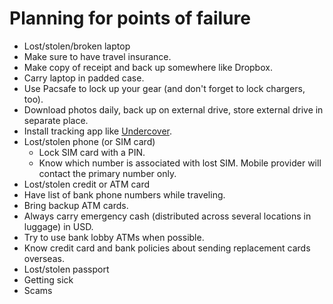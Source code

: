 # Planning for points of failure

* Lost/stolen/broken laptop
 * Make sure to have travel insurance.
 * Make copy of receipt and back up somewhere like Dropbox.
 * Carry laptop in padded case.
 * Use Pacsafe to lock up your gear (and don't forget to lock chargers, too).
 * Download photos daily, back up on external drive, store external drive in separate place.
 * Install tracking app like [Undercover](http://orbicule.com/undercover/mac/).
* Lost/stolen phone (or SIM card)
  * Lock SIM card with a PIN.
  * Know which number is associated with lost SIM. Mobile provider will contact the primary number only.
* Lost/stolen credit or ATM card
 * Have list of bank phone numbers while traveling.
 * Bring backup ATM cards.
 * Always carry emergency cash (distributed across several locations in luggage) in USD.
 * Try to use bank lobby ATMs when possible.
 * Know credit card and bank policies about sending replacement cards overseas.
* Lost/stolen passport
* Getting sick
* Scams
